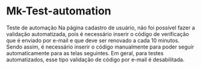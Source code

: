 # Mk-Test-automation
Teste de automação
Na página cadastro de usuário, não foi possível fazer a validação automatizada, pois é necessário inserir o código de verificação que é enviado por e-mail e que deve ser renovado a cada 10 minutos. Sendo assim, é necessário inserir o código manualmente para poder seguir automaticamente para as telas seguintes. Em geral, para testes automatizados, esse tipo validação de código por e-mail é desabilitada.
